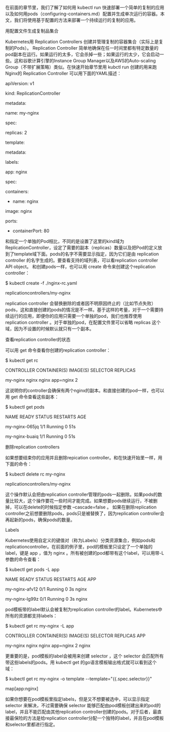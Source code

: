 在前面的章节里，我们了解了如何用 kubectl run 快速部署一个简单的复制的应用以及如何用pods（configuring-containers.md）配置并生成单次运行的容器。本文，我们将使用基于配置的方法来部署一个持续运行的复制的应用。



用配置文件生成复制品集合

Kubernetes用 Replication Controllers 创建并管理复制的容器集合（实际上是复制的Pods）。 Replication Controller 简单地确保在任一时间里都有特定数量的pod副本在运行。如果运行的太多，它会杀掉一些；如果运行的太少，它会启动一些。这和谷歌计算引擎的Instance Group Manager以及AWS的Auto-scaling Group（不带扩展策略）类似。在快速开始章节里用 kubctl run 创建的用来跑Nginx的 Replication Controller 可以用下面的YAML描述：



apiVersion: v1

kind: ReplicationController

metadata:

name: my-nginx

spec:

replicas: 2

template:

metadata:

labels:

app: nginx

spec:

containers:

- name: nginx

image: nginx

ports:

- containerPort: 80

和指定一个单独的Pod相比，不同的是设置了这里的kind域为ReplicationController，设定了需要的副本（replicas）数量以及把Pod的定义放到了template域下面。pods的名字不需要显示指定，因为它们是由 replication controller 的名字生成的。要查看支持的域列表，可以看replication controller API object。 和创建pods一样，也可以用 create 命令来创建这个replication controller：



$ kubectl create -f ./nginx-rc.yaml

replicationcontrollers/my-nginx

replication controller 会替换删除的或者因不明原因终止的（比如节点失败）pods，这和直接创建的pods的情况是不一样。基于这样的考量，对于一个需要持续运行的应用，即便你的应用只需要一个单独的pod，我们也推荐使用 replication controller 。对于单独的pod，在配置文件里可以省略 replicas 这个域，因为不设置的时候默认就只有一个副本。



查看replication controller的状态

可以用 get 命令查看你创建的replication controller：



$ kubectl get rc

CONTROLLER  CONTAINER\(S\)   IMAGE\(S\)   SELECTOR    REPLICAS

my-nginx        nginx                  nginx      app=nginx  2

这说明你的controller会确保有两个nginx的副本。和直接创建的pod一样，也可以用 get 命令查看这些副本：



$ kubectl get pods

NAME             READY  STATUS    RESTARTS  AGE

my-nginx-065jq   1/1    Running   0         51s

my-nginx-buaiq   1/1    Running   0         51s

删除replication controllers

如果想要结束你的应用并且删除repication controller。和在快速开始里一样，用下面的命令：



$ kubectl delete rc my-nginx

replicationcontrollers/my-nginx

这个操作默认会把由replication controller管理的pods一起删除。如果pods的数量比较大，这个操作要花一些时间才能完成。如果想要pods继续运行，不被删掉，可以在delete的时候指定参数 –cascade=false 。 如果在删除replication controller之前想要删除pods，pods只是被替换了，因为replication controller会再起新的pods，确保pods的数量。



Labels

Kubernetes使用自定义的键值对（称为Labels）分类资源集合，例如pods和replicationcontroller。在前面的例子里，pod的模板里只设定了一个单独的label，键是 app ，值为 nginx 。所有被创建的pod都带有这个label，可以用带-L参数的命令查看：



$ kubectl get pods -L app

NAME            READY  STATUS   RESTARTS  AGE  APP

my-nginx-afv12  0/1    Running  0         3s   nginx

my-nginx-lg99z  0/1    Running  0         3s   nginx

pod模板带的label默认会被复制为replication controller的label。Kubernetes中所有的资源都支持labels：



$ kubectl get rc my-nginx -L app

CONTROLLER  CONTAINER\(S\)  IMAGE\(S\)  SELECTOR   REPLICAS  APP

my-nginx    nginx         nginx     app=nginx  2         nginx

更重要的是，pod模板的label会被用来创建 selector ，这个 selector 会匹配所有带这些labels的pods。用 kubectl get 的go语言模板输出格式就可以看到这个域：



$ kubectl get rc my-nginx -o template --template="{{.spec.selector}}"

map\[app:nginx\]

如果你想要在pod模板里指定labels，但是又不想要被选中，可以显示指定 selector 来解决，不过需要确保 selector 能够匹配由pod模板创建出来的pod的label，并且不能匹配由其他replication controller创建的pods。对于后者，最直接最保险的方法是给replication controller分配一个独特的label，并且在pod模板和selector里都进行指定。

